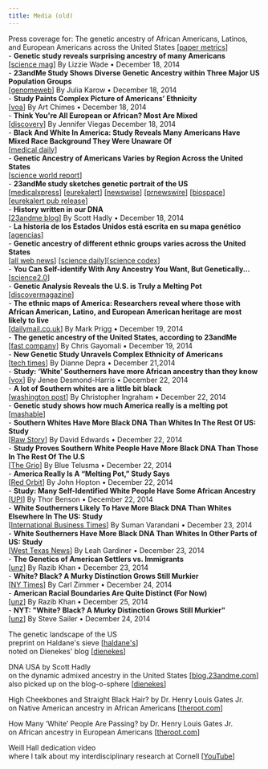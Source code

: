 ```yaml
---
title: Media (old)
---
```

<span class="title">Press coverage for: The genetic ancestry of African Americans, Latinos, and European Americans across the United States</span> [[paper metrics](http://www.altmetric.com/details.php?domain=www.cell.com&citation_id=2996515)]
<br/>- **Genetic study reveals surprising ancestry of many Americans**
<br/>[[science mag](http://news.sciencemag.org/biology/2014/12/genetic-study-reveals-surprising-ancestry-many-americans)] By Lizzie Wade • December 18, 2014
<br/>- **23andMe Study Shows Diverse Genetic Ancestry within Three Major US Population Groups** 
<br/>[[genomeweb](https://www.genomeweb.com/genetic-research/23andme-study-shows-diverse-genetic-ancestry-within-three-major-us-population)] By Julia Karow • December 18, 2014
<br/>- **Study Paints Complex Picture of Americans’ Ethnicity** 
<br/>[[voa](http://www.voanews.com/content/study-paints-complex-picture-american-ethnicity/2564901.html)] By Art Chimes • December 18, 2014
<br/>- **Think You're All European or African? Most Are Mixed**
<br/>[[discovery][discovery]]  By Jennifer Viegas December 18, 2014
<br/>- **Black And White In America: Study Reveals Many Americans Have Mixed Race Background They Were Unaware Of**
<br/>[[medical daily](http://www.medicaldaily.com/black-and-white-america-study-reveals-many-americans-have-mixed-race-background-they-314920)]
<br/>- **Genetic Ancestry of Americans Varies by Region Across the United States**
<br/>[[science world report](http://www.scienceworldreport.com/articles/20271/20141219/genetic-ancestry-americans-varies-region-united-states.htm)]
<br/>- **23andMe study sketches genetic portrait of the US** 
<br/>[[medicalxpress][medicalxpress]] [[eurekalert][eurekalert]] [[newswise][newswise]] [[prnewswire][prnewswire]] [[biospace][biospace]] [[eurekalert pub release][eurekalertpub]]
<br/>- **History written in our DNA**
<br/>[[23andme blog][23andmeblog]] By Scott Hadly • December 18, 2014
<br/>- **La historia de los Estados Unidos está escrita en su mapa genético** 
<br/>[[agencias](http://www.agenciasinc.es/Noticias/La-historia-de-los-Estados-Unidos-esta-escrita-en-su-mapa-genetico)]
<br/>- **Genetic ancestry of different ethnic groups varies across the United States**
<br/>[[all web news](http://www.allwebsolutions.net/science-technology/genetic-ancestry-of-different-ethnic-groups-varies-across-the-united-states/)] [[science daily](http://www.sciencedaily.com/releases/2014/12/141218131409.htm)][[science codex](http://www.sciencecodex.com/genetic_ancestry_of_different_ethnic_groups_varies_across_the_united_states-147844)]
<br/>- **You Can Self-identify With Any Ancestry You Want, But Genetically...** 
<br/>[[science2.0](http://www.science20.com/news_articles/you_can_selfidentify_with_any_ancestry_you_want_but_genetically-151564)]
<br/>- **Genetic Analysis Reveals the U.S. is Truly a Melting Pot**
<br/>[[discovermagazine](http://blogs.discovermagazine.com/d-brief/2014/12/19/genetic-melting-pot/?utm_source=feedburner&utm_medium=feed&utm_campaign=Feed%3A%20DiscoverTopStories%20%28Discover%20Top%20Stories%29#.VJhK7MAAA)]
<br/>- **The ethnic maps of America: Researchers reveal where those with African American, Latino, and European American heritage are most likely to live**
<br/>[[dailymail.co.uk](http://www.dailymail.co.uk/sciencetech/article-2881198/The-ethnic-map-America-Researchers-reveal-African-Americans-Latinos-European-American-heritage-likely-live.html)] By Mark Prigg • December 19, 2014
<br/>- **The genetic ancestry of the United States, according to 23andMe**
<br/>[[fast company](http://www.fastcompany.com/3040191/the-genetic-ancestry-of-the-united-states-according-to-23andme)] By Chris Gayomali • December 19, 2014
<br/>- **New Genetic Study Unravels Complex Ethnicity of Americans**  
[[tech times](http://www.techtimes.com/articles/22644/20141221/new-genetic-study-unravels-complex-ethnicity-americans.htm)] By Dianne Depra • December 21,2014
<br/>- **Study: ‘White’ Southerners have more African ancestry than they know**
<br/>[[vox](http://www.vox.com/2014/12/22/7431391/guess-where-white-americans-have-the-most-african-ancestry)] By Jenee Desmond-Harris • December 22, 2014
<br/>- **A lot of Southern whites are a little bit black**
<br/>[[washington post](http://www.washingtonpost.com/blogs/wonkblog/wp/2014/12/22/a-lot-of-southern-whites-are-a-little-bit-black/)] By Christopher Ingraham  • December 22, 2014
<br/>- **Genetic study shows how much America really is a melting pot**
<br/>[[mashable](http://mashable.com/2014/12/21/americans-mixed-ancestry/)]
<br/>- **Southern Whites Have More Black DNA Than Whites In The Rest Of US: Study**
<br/>[[Raw Story](http://www.rawstory.com/rs/2014/12/southern-whites-have-more-black-dna-than-whites-in-the-rest-of-us-study/)] By David Edwards • December 22, 2014
<br/>- **Study Proves Southern White People Have More Black DNA Than Those In The Rest Of The U.S** 
<br/>[[The Grio](http://thegrio.com/2014/12/22/study-southern-white-people-more-black-dna/)] By Blue Telusma • December 22, 2014
<br/>- **America Really Is A “Melting Pot,” Study Says** 
<br/>[[Red Orbit](http://www.redorbit.com/news/science/1113303795/america-really-is-a-melting-pot-study-says-122214/)] By John Hopton • December 22, 2014
<br/>- **Study: Many Self-Identified White People Have Some African Ancestry** 
<br/>[[UPI](http://www.upi.com/Science_News/2014/12/22/Study-Many-self-identified-white-people-have-some-African-ancestry/5941419305079/)] By Thor Benson • December 22, 2014
<br/>- **White Southerners Likely To Have More Black DNA Than Whites Elsewhere In The US: Study**
<br/>[[International Business Times](http://www.ibtimes.com/white-southerners-likely-have-more-black-dna-whites-elsewhere-us-study-1765498)] By Suman Varandani • December 23, 2014
<br/>- **White Southerners Have More Black DNA Than Whites In Other Parts of US: Study**
<br/>[[West Texas News](http://wtexas.com/content/14121420-white-southerners-have-more-black-dna-whites-other-parts-us)] By Leah Gardiner • December 23, 2014
<br/>- **The Genetics of American Settlers vs. Immigrants**
<br/>[[unz](http://www.unz.com/gnxp/the-genetics-of-american-settlers-vs-immigrants/)] By Razib Khan • December 23, 2014
<br/>- **White? Black? A Murky Distinction Grows Still Murkier**
<br/>[[NY Times](http://www.nytimes.com/2014/12/25/science/23andme-genetic-ethnicity-study.html)] By Carl Zimmer • December 24, 2014
<br/>- **American Racial Boundaries Are Quite Distinct (For Now)**
<br/>[[unz](http://www.unz.com/gnxp/american-racial-boundaries-are-quite-distinct-for-now/)] By Razib Khan • December 25, 2014
<br/>- **NYT: "White? Black? A Murky Distinction Grows Still Murkier"**
<br/>[[unz](http://www.unz.com/isteve/nyt-white-black-a-murky-distinction-grows-still-murkier/?utm_source=feedly&utm_reader=feedly&utm_medium=rss&utm_campaign=nyt-white-black-a-murky-distinction-grows-still-murkier)] By Steve Sailer • December 24, 2014



<span class="title">The genetic landscape of the US</span>
<br/>preprint on Haldane's sieve [[haldane's][haldanes]]
<br/>noted on Dienekes' blog [[dienekes][dienekes2]]

<span class="title">DNA USA</span> 
by Scott Hadly
<br/>on the dynamic admixed ancestry in the United States [[blog.23andme.com][23andme]]
<br/>also picked up on the blog-o-sphere [[dienekes][dienekes]]

<span class="title">High Cheekbones and Straight Black Hair?</span> 
by Dr. Henry Louis Gates Jr.
<br/>on Native American ancestry in African Americans [[theroot.com][theroot-2014-04]]

<span class="title">How Many ‘White’ People Are Passing?</span> 
by Dr. Henry Louis Gates Jr.
<br/>on African ancestry in European Americans [[theroot.com][theroot-2014-03]]

<span class="title">Weill Hall dedication video</span>
<br/>where I talk about my interdisciplinary research at Cornell [[YouTube][weill]]

[23andmeblog]: http://blog.23andme.com/23andme-research/history-written-in-our-dna/
[eurekalertpub]: http://www.eurekalert.org/pub_releases/2014-12/cp-gao121114.php
[eurekalert]: http://www.eurekalert.org/pub_releases/2014-12/epr-2ss121814.php
[prnewswire]: http://www.prnewswire.com/news-releases/23andme-study-sketches-genetic-portrait-of-the-united-states-300011931.html
[biospace]: http://www.biospace.com/news_story.aspx?StoryID=358782&full=1
[newswise]: http://www.newswise.com/articles/23andme-study-sketches-genetic-portrait-of-the-united-states
[medicalxpress]: http://medicalxpress.com/news/2014-12-23andme-genetic-portrait.html
[discovery]: http://news.discovery.com/human/genetics/think-youre-all-european-or-african-most-are-mixed-141218.htm
[dienekes2]: http://dienekes.blogspot.com/2014/09/23andme-mega-study-on-different.html
[haldanes]: http://haldanessieve.org/2014/09/19/the-genetic-ancestry-of-african-latino-and-european-americans-across-the-united-states/
[weill]: http://www.youtube.com/watch?v=J3uwNFtblxs
[theroot-2014-04]: http://www.theroot.com/articles/history/2014/04/why_most_black_people_aren_t_part_indian.html
[theroot-2014-03]: http://www.theroot.com/articles/history/2014/03/how_many_white_people_have_hidden_black_ancestry.html?wpisrc=topstories 
[23andme]: http://blog.23andme.com/23andme-research/dna-usa-2/
[dienekes]: http://dienekes.blogspot.com/2014/03/admixture-in-us-populations.html
